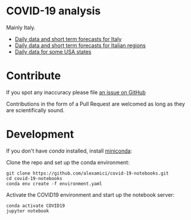 # COVID-19 analysis

Mainly Italy.

 * [Daily data and short term forecasts for Italy](https://github.com/alexamici/covid-19-notebooks/blob/master/notebooks/italy-situation-report.ipynb)
 * [Daily data and short term forecasts for Italian regions](https://github.com/alexamici/covid-19-notebooks/blob/master/notebooks/italy-regions-situation-report.ipynb)
 * [Daily data for some USA states](https://github.com/alexamici/covid-19-notebooks/blob/master/notebooks/usa-states-situation-report.ipynb)

# Contribute

If you spot any inaccuracy please file [an issue on GitHub](https://github.com/alexamici/covid-19-notebooks/issues)

Contributions in the form of a Pull Request are welcomed as long as they are scientifically sound.

# Development

If you don't have *conda* installed, install [miniconda](https://docs.conda.io/projects/conda/en/latest/user-guide/install/): 

Clone the repo and set up the conda environment:

```
git clone https://github.com/alexamici/covid-19-notebooks.git
cd covid-19-notebooks
conda env create -f environment.yaml
```

Activate the COVID19 environment and start up the notebook server:

```
conda activate COVID19
jupyter notebook
```